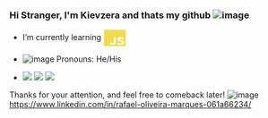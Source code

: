 ### Hi Stranger, I'm Kievzera and thats my github ![image](https://user-images.githubusercontent.com/101614045/159417236-cb55e9fa-6564-482c-b802-195170c6acb6.png)



- I’m currently learning <img align="center" alt="Rafa-Js" height="30" width="40" src="https://raw.githubusercontent.com/devicons/devicon/master/icons/javascript/javascript-plain.svg">
 
- ![image](https://user-images.githubusercontent.com/101614045/159416785-1e947782-7ec3-4bb5-b924-c453838c5ced.png) Pronouns: He/His
- <a href="https://www.instagram.com/kievzera/" target="_blank"><img src="https://img.shields.io/badge/-Instagram-%23E4405F?style=for-the-badge&logo=instagram&logoColor=white" target="_blank"></a>
<a href="https://www.linkedin.com/in/rafael-oliveira-marques-061a66234/" target="_blank"><img src="https://img.shields.io/badge/-LinkedIn-%230077B5?style=for-the-badge&logo=linkedin&logoColor=white" target="_blank"></a>
<a href = "mailto:Rafaelkiev47@gmail.com"><img src="https://img.shields.io/badge/-Gmail-%23333?style=for-the-badge&logo=gmail&logoColor=white" target="_blank"></a>


Thanks for your attention, and feel free to comeback later! ![image](https://user-images.githubusercontent.com/101614045/159416996-0cc8a34a-8b6f-4605-82e9-d528c5fd1a7d.png)
https://www.linkedin.com/in/rafael-oliveira-marques-061a66234/
